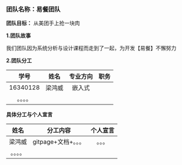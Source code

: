 ﻿### 团队名称：易餐团队

**团队目标：** 从美团手上抢一块肉

**1.团队故事**

我们团队因为系统分析与设计课程而走到了一起，为开发【易餐】不懈努力

 

**2.团队分工**

|    学号    |  姓名  | 专业方向  |     职务     |
| :------: | :--: | :---: | :--------: |
| 16340128 | 梁鸿威  | 嵌入式 |   |
| 。。。。| | | |





**具体分工与个人宣言**

|  姓名  |                   分工内容                   |                个人宣言                 |
| :--: | :--------------------------------------: | :---------------------------------: |
| 梁鸿威  | gitpage+文档+。。。  |  。。。 |
|。。。。 | | |